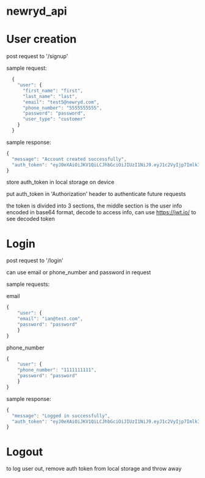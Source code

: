# newryd_api

# User creation

post request to '/signup'

  sample request:

```javascript
  {
    "user": {
      "first_name": "first",
      "last_name": "last",
      "email": "test5@newryd.com",
      "phone_number": "5555555555",
      "password": "password",
      "user_type": "customer"
    }
  }
```

sample response:

```javascript
{
  "message": "Account created successfully",
  "auth_token": "eyJ0eXAiOiJKV1QiLCJhbGciOiJIUzI1NiJ9.eyJ1c2VyIjp7ImlkIjoxMiwiZmlyc3RfbmFtZSI6ImZpcnN0IiwibGFzdF9uYW1lIjoibGFzdCIsImVtYWlsIjoidGVzdDhAbmV3cnlkLmNvbSIsInBob25lX251bWJlciI6Ijg4ODg4ODg4ODgiLCJ1c2VyX3R5cGUiOiJjdXN0b21lciJ9LCJleHAiOjE0OTc0MDUwNzN9.C6RjEQnbk7WBZtkp5D6NWFiH16fLaNEImYvOS3W7r7w"
}
```
store auth_token in local storage on device

put auth_token in 'Authorization' header to authenticate future requests

the token is divided into 3 sections, the middle section is the user info encoded in base64 format,
decode to access info,
can use https://jwt.io/ to see decoded token

# Login

post request to '/login'

can use email or phone_number and password in request

sample requests:

email
```javascript
{
    "user": {
	"email": "ian@test.com",
	"password": "password"
    }
}
```
phone_number
```javascript
{
    "user": {
	"phone_number": "1111111111",
	"password": "password"
    }
}
```
sample response:
```javascript
{
  "message": "Logged in successfully",
  "auth_token": "eyJ0eXAiOiJKV1QiLCJhbGciOiJIUzI1NiJ9.eyJ1c2VyIjp7ImlkIjoxLCJmaXJzdF9uYW1lIjoiaWFuIiwibGFzdF9uYW1lIjoiaGFsbCIsImVtYWlsIjoiaWFuQHRlc3QuY29tIiwicGhvbmVfbnVtYmVyIjoiMTExMTExMTExMSIsInVzZXJfdHlwZSI6ImFkbWluIn0sImV4cCI6MTQ5NzQwNDU0Nn0.ceW5u7ZDiATTUESuNoRmfKROUNllqjC32DC7ZpS4lUM"
}
```

# Logout

to log user out, remove auth token from local storage and throw away
